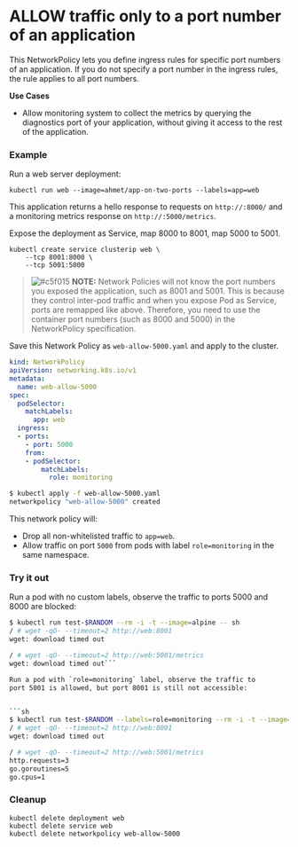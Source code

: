# ALLOW traffic only to a port number of an application

This NetworkPolicy lets you define ingress rules for specific port
numbers of an application. If you do not specify a port number in the
ingress rules, the rule applies to all port numbers.

**Use Cases**
- Allow monitoring system to collect the metrics by querying the diagnostics
  port of your application, without giving it access to the rest of the
  application.
  
### Example

Run a web server deployment:

    kubectl run web --image=ahmet/app-on-two-ports --labels=app=web
    
This application returns a hello response to requests on `http://:8000/`
and a monitoring metrics response on `http://:5000/metrics`.

Expose the deployment as Service, map 8000 to 8001, map 5000 to 5001.

    kubectl create service clusterip web \
        --tcp 8001:8000 \
        --tcp 5001:5000

> ![#c5f015](https://placehold.it/15/c5f015/000000?text=+) **NOTE:**
> Network Policies will not know the port numbers you exposed the application,
> such as 8001 and 5001. This is because they control inter-pod traffic and
> when you expose Pod as Service, ports are remapped like above. Therefore,
> you need to use the container port numbers (such as 8000 and 5000) in the 
> NetworkPolicy specification.

Save this Network Policy as `web-allow-5000.yaml` and apply to
the cluster.
  
```yaml
kind: NetworkPolicy
apiVersion: networking.k8s.io/v1
metadata:
  name: web-allow-5000
spec:
  podSelector:
    matchLabels:
      app: web
  ingress:
  - ports:
    - port: 5000
    from:
    - podSelector:
        matchLabels:
          role: monitoring
```

```sh
$ kubectl apply -f web-allow-5000.yaml
networkpolicy "web-allow-5000" created
```

This network policy will:

- Drop all non-whitelisted traffic to `app=web`.
- Allow traffic on port `5000` from pods with label
  `role=monitoring` in the same namespace.

### Try it out

Run a pod with no custom labels, observe the traffic to ports
5000 and 8000 are blocked:

```sh
$ kubectl run test-$RANDOM --rm -i -t --image=alpine -- sh
/ # wget -qO- --timeout=2 http://web:8001
wget: download timed out

/ # wget -qO- --timeout=2 http://web:5001/metrics
wget: download timed out```

Run a pod with `role=monitoring` label, observe the traffic to
port 5001 is allowed, but port 8001 is still not accessible:


```sh
$ kubectl run test-$RANDOM --labels=role=monitoring --rm -i -t --image=alpine -- sh 
/ # wget -qO- --timeout=2 http://web:8001
wget: download timed out

/ # wget -qO- --timeout=2 http://web:5001/metrics
http.requests=3
go.goroutines=5
go.cpus=1
```

### Cleanup

    kubectl delete deployment web
    kubectl delete service web
    kubectl delete networkpolicy web-allow-5000
